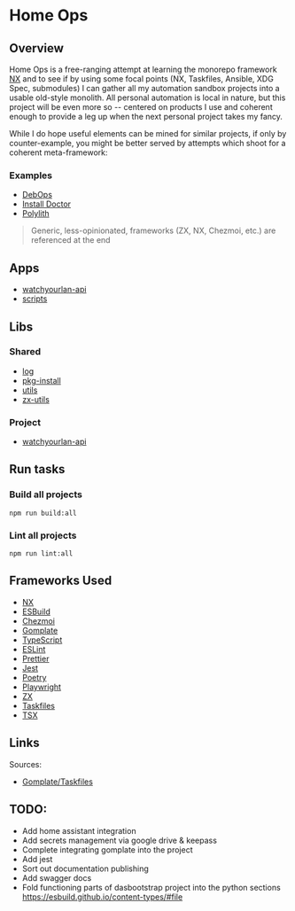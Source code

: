 # Home Ops

## Overview

Home Ops is a free-ranging attempt at learning the monorepo framework [NX](https://nx.dev/) and to see if by using some focal points (NX, Taskfiles, Ansible, XDG Spec, submodules) I can gather all my automation sandbox projects into a usable old-style monolith.  All personal automation is local in nature, but this project will be even more so -- centered on products I use and coherent enough to provide a leg up when the next personal project takes my fancy.

While I do hope useful elements can be mined for similar projects, if only by counter-example, you might be better served by attempts which shoot for a coherent meta-framework:

### Examples

* [DebOps](https://docs.debops.org/)
* [Install Doctor](https://install.doctor)
* [Polylith](https://polylith.gitbook.io/polylith)

> Generic, less-opinionated, frameworks (ZX, NX, Chezmoi, etc.) are referenced at the end

## Apps

* [watchyourlan-api](./apps/watchyourlan-api/README.md)
* [scripts](./scripts/README.md)

## Libs

### Shared

* [log](./libs/shared/log/README.md)
* [pkg-install](./libs/shared/pkg-install/README.md)
* [utils](./libs/shared/utils/README.md)
* [zx-utils](./libs/shared/zx-utils/README.md)

### Project

* [watchyourlan-api](./libs/watchyourlan-api/README.md)

## Run tasks

### Build all projects

```shell
npm run build:all
```

### Lint all projects

```shell
npm run lint:all
```

## Frameworks Used

* [NX](https://nx.dev/)
* [ESBuild](https://esbuild.github.io/)
* [Chezmoi](https://www.chezmoi.io/quick-start/)
* [Gomplate](https://docs.gomplate.ca)
* [TypeScript](https://www.typescriptlang.org/)
* [ESLint](https://eslint.org/)
* [Prettier](https://prettier.io/)
* [Jest](https://jestjs.io/)
* [Poetry](https://python-poetry.org/docs/)
* [Playwright](https://playwright.dev/)
* [ZX](https://google.github.io/zx/)
* [Taskfiles](https://taskfiles.dev)
* [TSX](https://tsx.is/)

## Links

Sources:

* [Gomplate/Taskfiles](https://github.com/luismayta/dotfiles)

## TODO:

- Add home assistant integration
- Add secrets management via google drive & keepass
- Complete integrating gomplate into the project
- Add jest
- Sort out documentation publishing
- Add swagger docs
- Fold functioning parts of dasbootstrap project into the python sections
  https://esbuild.github.io/content-types/#file
